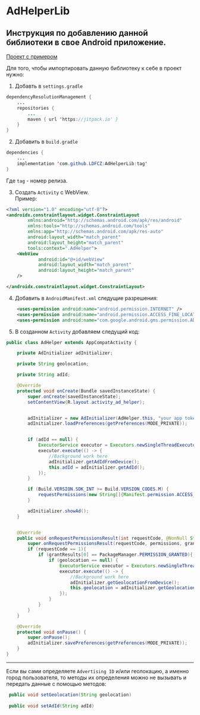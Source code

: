 # AdHelperLib

## Инструкция по добавлению данной библиотеки в свое Android приложение.
[Проект с примером](https://github.com/LDFCZ/PreviewApp)  

Для того, чтобы импортировать данную библиотеку к себе в проект нужно:
1. Добавть в ```settings.gradle```
``` java
dependencyResolutionManagement {
    ...
    repositories {
        ...
        maven { url 'https://jitpack.io' }
    }
}
```
2. Добавить в ```build.gradle```
``` java
dependencies {
    ...
    implementation 'com.github.LDFCZ:AdHelperLib:tag'
}
```
Где ```tag``` - номер релиза.

3. Создать ```Activity``` c WebView.     
Пример: 
``` xml
<?xml version="1.0" encoding="utf-8"?>
<androidx.constraintlayout.widget.ConstraintLayout
        xmlns:android="http://schemas.android.com/apk/res/android"
        xmlns:tools="http://schemas.android.com/tools"
        xmlns:app="http://schemas.android.com/apk/res-auto"
        android:layout_width="match_parent"
        android:layout_height="match_parent"
        tools:context=".AdHelper">
    <WebView
            android:id="@+id/webView"
            android:layout_width="match_parent"
            android:layout_height="match_parent"
    />

</androidx.constraintlayout.widget.ConstraintLayout>
```
4. Добавить в ```AndroidManifest.xml``` следущие разрешения:
``` xml
    <uses-permission android:name="android.permission.INTERNET" />
    <uses-permission android:name="android.permission.ACCESS_FINE_LOCATION" tools:ignore="CoarseFineLocation"/>
    <uses-permission android:name="com.google.android.gms.permission.AD_ID"/>
```

5. В созданном ```Activity``` добавляем следущий код: 
``` java
public class AdHelper extends AppCompatActivity {

    private AdInitializer adInitializer;

    private String geolocation;

    private String adId;

    @Override
    protected void onCreate(Bundle savedInstanceState) {
        super.onCreate(savedInstanceState);
        setContentView(R.layout.activity_ad_helper);


        adInitializer = new AdInitializer(AdHelper.this, "your app token", R.id.webView);
        adInitializer.loadPreferences(getPreferences(MODE_PRIVATE));


        if (adId == null) {
            ExecutorService executor = Executors.newSingleThreadExecutor();
            executor.execute(() -> {
                //Background work here
                adInitializer.getAdIdFromDevice();
                this.adId = adInitializer.getAdId();
            });
        }

        if (Build.VERSION.SDK_INT >= Build.VERSION_CODES.M) {
            requestPermissions(new String[]{Manifest.permission.ACCESS_FINE_LOCATION}, 1);
        }

        adInitializer.showAd();
    }


    @Override
    public void onRequestPermissionsResult(int requestCode, @NonNull String[] permissions, @NonNull int[] grantResults) {
        super.onRequestPermissionsResult(requestCode, permissions, grantResults);
        if (requestCode == 1){
            if (grantResults[0] == PackageManager.PERMISSION_GRANTED){
                if (geolocation == null) {
                    ExecutorService executor = Executors.newSingleThreadExecutor();
                    executor.execute(() -> {
                        //Background work here
                        adInitializer.getGeolocationFromDevice();
                        this.geolocation = adInitializer.getGeolocation();
                    });
                }
            }
        }
    }

    @Override
    protected void onPause() {
        super.onPause();
        adInitializer.savePreferences(getPreferences(MODE_PRIVATE));
    }
}
```
----------------------
Если вы сами определяете ```Advertising ID``` и/или геолокацию, а именно город пользователя, то методы их определения можно не вызывать и передать данные с помощью методов: 
``` java
 public void setGeolocation(String geolocation) 
 
 public void setAdId(String adId) 
```

